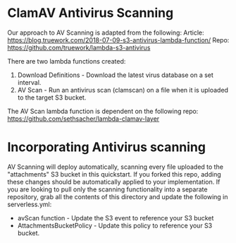 # ClamAV Antivirus Scanning

Our approach to AV Scanning is adapted from the following:
Article: https://blog.truework.com/2018-07-09-s3-antivirus-lambda-function/
Repo: https://github.com/truework/lambda-s3-antivirus

There are two lambda functions created:

1. Download Definitions - Download the latest virus database on a set interval.
2. AV Scan - Run an antivirus scan (clamscan) on a file when it is uploaded to the target S3 bucket.

The AV Scan lambda function is dependent on the following repo: https://github.com/sethsacher/lambda-clamav-layer

# Incorporating Antivirus scanning

AV Scanning will deploy automatically, scanning every file uploaded to the "attachments" S3 bucket in this quickstart. If you forked this repo, adding these changes should be automatically applied to your implementation. If you are looking to pull only the scanning functionality into a separate repository, grab all the contents of this directory and update the following in serverless.yml:

- avScan function - Update the S3 event to reference your S3 bucket
- AttachmentsBucketPolicy - Update this policy to reference your S3 bucket.
